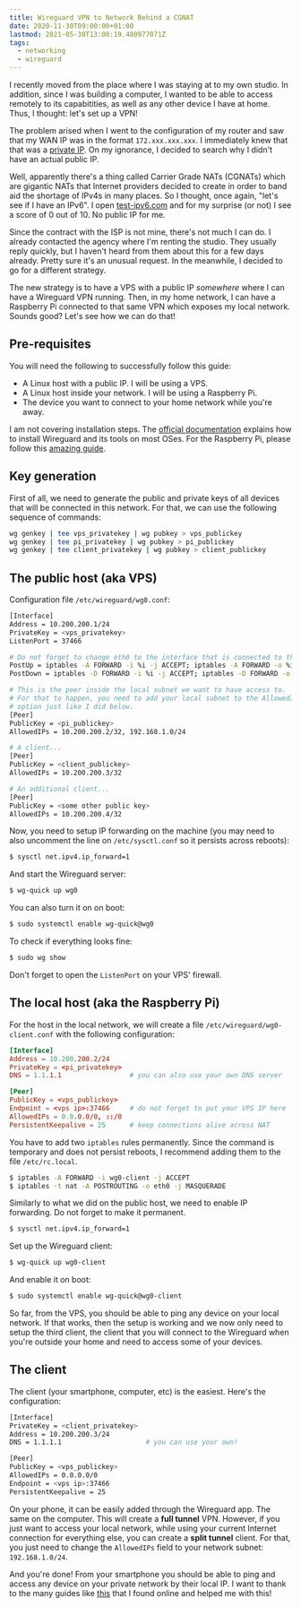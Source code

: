 ```yaml
---
title: Wireguard VPN to Network Behind a CGNAT
date: 2020-11-30T09:00:00+01:00
lastmod: 2021-05-30T13:00:19.480977071Z
tags:
  - networking
  - wireguard
---
```


I recently moved from the place where I was staying at to my own studio. In addition, since I was building a computer, I wanted to be able to access remotely to its capabitities, as well as any other device I have at home. Thus, I thought: let's set up a VPN!

<!--more-->

The problem arised when I went to the configuration of my router and saw that my WAN IP was in the format `172.xxx.xxx.xxx`. I immediately knew that that was a [private IP](https://en.wikipedia.org/wiki/Private_network). On my ignorance, I decided to search why I didn't have an actual public IP.

Well, apparently there's a thing called Carrier Grade NATs (CGNATs) which are gigantic NATs that Internet providers decided to create in order to band aid the shortage of IPv4s in many places. So I thought, once again, "let's see if I have an IPv6". I open [test-ipv6.com](https://test-ipv6.com) and for my surprise (or not) I see a score of 0 out of 10. No public IP for me.

Since the contract with the ISP is not mine, there's not much I can do. I already contacted the agency where I'm renting the studio. They usually reply quickly, but I haven't heard from them about this for a few days already. Pretty sure it's an unusual request. In the meanwhile, I decided to go for a different strategy.

The new strategy is to have a VPS with a public IP *somewhere* where I can have a Wireguard VPN running. Then, in my home network, I can have a Raspberry Pi connected to that same VPN which exposes my local network. Sounds good? Let's see how we can do that!

## Pre-requisites

You will need the following to successfully follow this guide:

- A Linux host with a public IP. I will be using a VPS.
- A Linux host inside your network. I will be using a Raspberry Pi.
- The device you want to connect to your home network while you're away.

I am not covering installation steps. The [official documentation](https://www.wireguard.com/install/) explains how to install Wireguard and its tools on most OSes. For the Raspberry Pi, please follow this [amazing guide](https://www.sigmdel.ca/michel/ha/wireguard/wireguard_02_en.html#installing_wg_raspbian).

## Key generation

First of all, we need to generate the public and private keys of all devices that will be connected in this network. For that, we can use the following sequence of commands:

```bash
wg genkey | tee vps_privatekey | wg pubkey > vps_publickey
wg genkey | tee pi_privatekey | wg pubkey > pi_publickey
wg genkey | tee client_privatekey | wg pubkey > client_publickey
```

## The public host (aka VPS)

Configuration file ```/etc/wireguard/wg0.conf```:

```bash
[Interface]
Address = 10.200.200.1/24
PrivateKey = <vps_privatekey>
ListenPort = 37466                  

# Do not forget to change eth0 to the interface that is connected to the Internet!
PostUp = iptables -A FORWARD -i %i -j ACCEPT; iptables -A FORWARD -o %i -j ACCEPT; iptables -t nat -A POSTROUTING -o eth0 -j MASQUERADE
PostDown = iptables -D FORWARD -i %i -j ACCEPT; iptables -D FORWARD -o %i -j ACCEPT; iptables -t nat -D POSTROUTING -o eth0 -j MASQUERADE

# This is the peer inside the local subnet we want to have access to.
# For that to happen, you need to add your local subnet to the AllowedIPs
# option just like I did below.
[Peer]
PublicKey = <pi_publickey>
AllowedIPs = 10.200.200.2/32, 192.168.1.0/24

# A client...
[Peer]
PublicKey = <client_publickey>
AllowedIPs = 10.200.200.3/32

# An additional client...
[Peer]
PublicKey = <some other public key>
AllowedIPs = 10.200.200.4/32
```

Now, you need to setup IP forwarding on the machine (you may need to also uncomment the line on `/etc/sysctl.conf` so it persists across reboots):

```bash
$ sysctl net.ipv4.ip_forward=1
```

And start the Wireguard server:

```bash
$ wg-quick up wg0
```

You can also turn it on on boot:

```bash
$ sudo systemctl enable wg-quick@wg0
```

To check if everything looks fine:

```bash
$ sudo wg show
```

Don't forget to open the `ListenPort` on your VPS' firewall.

## The local host (aka the Raspberry Pi)

For the host in the local network, we will create a file ```/etc/wireguard/wg0-client.conf``` with the following configuration:

```toml
[Interface]
Address = 10.200.200.2/24                  
PrivateKey = <pi_privatekey>
DNS = 1.1.1.1                 # you can also use your own DNS server

[Peer]
PublicKey = <vps_publickey>
Endpoint = <vps ip>:37466     # do not forget to put your VPS IP here
AllowedIPs = 0.0.0.0/0, ::/0
PersistentKeepalive = 25      # keep connections alive across NAT
```

You have to add two `iptables` rules permanently. Since the command is temporary and does not persist reboots, I recommend adding them to the file `/etc/rc.local`.

```bash
$ iptables -A FORWARD -i wg0-client -j ACCEPT
$ iptables -t nat -A POSTROUTING -o eth0 -j MASQUERADE
```

Similarly to what we did on the public host, we need to enable IP forwarding. Do not forget to make it permanent.

```bash
$ sysctl net.ipv4.ip_forward=1
```

Set up the Wireguard client:

```bash
$ wg-quick up wg0-client
```

And enable it on boot:

```bash
$ sudo systemctl enable wg-quick@wg0-client
```

So far, from the VPS, you should be able to ping any device on your local network. If that works, then the setup is working and we now only need to setup the third client, the client that you will connect to the Wireguard when you're outside your home and need to access some of your devices.

## The client

The client (your smartphone, computer, etc) is the easiest. Here's the configuration:

```bash
[Interface]
PrivateKey = <client_privatekey>
Address = 10.200.200.3/24
DNS = 1.1.1.1                     # you can use your own!

[Peer]
PublicKey = <vps_publickey>
AllowedIPs = 0.0.0.0/0
Endpoint = <vps ip>:37466
PersistentKeepalive = 25
```

On your phone, it can be easily added through the Wireguard app. The same on the computer. This will create a **full tunnel** VPN. However, if you just want to access your local network, while using your current Internet connection for everything else, you can create a **split tunnel** client. For that, you just need to change the `AllowedIPs` field to your network subnet: `192.168.1.0/24`.

And you're done! From your smartphone you should be able to ping and access any device on your private network by their local IP. I want to thank to the many guides like [this](https://www.reddit.com/r/pihole/comments/bnihyz/guide_how_to_install_wireguard_on_a_raspberry_pi/) that I found online and helped me with this!
